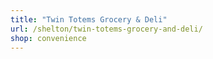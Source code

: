 ```yaml
---
title: "Twin Totems Grocery & Deli"
url: /shelton/twin-totems-grocery-and-deli/
shop: convenience
---
```

